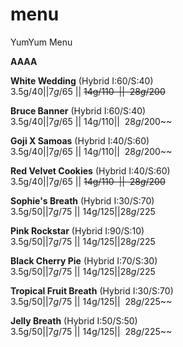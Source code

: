 # menu
YumYum Menu

__AAAA__



 __White Wedding__ (Hybrid I:60/S:40)       
3.5g/$40 || 7g/$65 || ~~14g/$110~~ || ~~28g/$200~~

__Bruce Banner__ (Hybrid I:60/S:40)          
3.5g/$40 || 7g/$65 || 14g/$110 || ~~28g/$200~~

__Goji X Samoas__ (Hybrid I:40/S:60)            
3.5g/$40 || 7g/$65 || 14g/$110 || ~~28g/$200~~

__Red Velvet Cookies__ (Hybrid I:40/S:60)       
3.5g/$40 || 7g/$65 || ~~14g/$110~~ || ~~28g/$200~~

__Sophie's Breath__ (Hybrid I:30/S:70)          
3.5g/$50 || 7g/$75 || 14g/$125 || 28g/$225

__Pink Rockstar__ (Hybrid I:90/S:10)          
3.5g/$50 || 7g/$75 || 14g/$125 || 28g/$225

__Black Cherry Pie__ (Hybrid I:70/S:30)                             
3.5g/$50 || 7g/$75 || 14g/$125 || 28g/$225

__Tropical Fruit Breath__ (Hybrid I:30/S:70)                 
3.5g/$50 || 7g/$75 || 14g/$125 || ~~28g/$225~~

__Jelly Breath__ (Hybrid I:50/S:50)               
3.5g/$50 || 7g/$75 || 14g/$125 || ~~28g/$225~~
